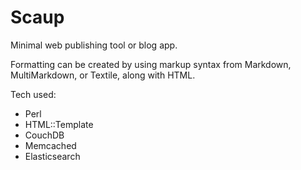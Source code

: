 # Scaup

Minimal web publishing tool or blog app.

Formatting can be created by using markup syntax from Markdown, MultiMarkdown, or Textile, along with HTML.

Tech used:

* Perl
* HTML::Template
* CouchDB
* Memcached
* Elasticsearch


